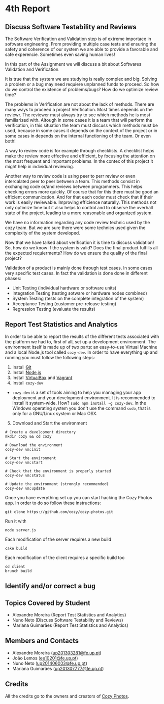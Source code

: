 # 4th Report

## Discuss Software Testability and Reviews
The Software Verification and Validation step is of extreme importace in software engineering. From providing multiple case tests and ensuring the safety and coherence of our system we are able to provide a favorable and safe experencie. Sometimes even saving human lives!

In this part of the Assignment we will discuss a bit about Softwares Validation and Verification.

It is true that the system we are studying is really complex and big. Solving a problem or a bug may need requiere unplanned funds to proceed. So how do we control the existence of problems/bugs? How do we optimize review time? 

The problems in Verification are not about the lack of methods. There are many ways to proceed a project Verification. Most times depends on the reviewr. The reviewer must always try to see which methods he is most familiarized with. Altough in some cases it is a team that will perform the verification, in this situation the team must discuss which methods must be used, because in some cases it depends on the context of the project or in some cases in depends on the internal functioning of the team. Or even both!

A way to review code is for example through checklists. A checklist helps make the review more effective and efficient, by focusing
the attention on the most frequent and important problems. In the contex of this project it might help in individual reviewing. 

Another way to review code is using peer to perr review or even intercalated peer to peer between a team. This methods consist in exchanging code or/and reviews between programmers. This helps checking errors more quickly. Of course that for this there must be good an efficient communication. And for that each coder must check that if their work is easily reviewable. Improving efficience naturally.
This methods not only optimize time but it also helps to control and to observe the overhall state of the project, leading to a more reasonable and organized system.

We have no information regarding any code review technic used by the cozy team. But we are sure there were some technics used given the complexity of the system developed. 
 
Now that we have talked about verification it is time to discuss validation! So, how do we know if the system is valid? Does the final product fulfills all the expected requierments? How do we ensure the quality of the final project? 
 
Validation of a product is mainly done through test cases. In some cases very specific test cases. 
In fact the validation is done done in different phases: 
 
- Unit Testing (individual hardware or software units) 
- Integration Testing (testing sotware or hardware nodes combined) 
- System Testing (tests on the complete integration of the system) 
- Acceptance Testing (customer pre-release testing) 
- Regression Testing (evaluate the results)

## Report Test Statistics and Analytics
In order to be able to report the results of the different tests associated with the platform we had to, first of all, set up a development environment. The environment itself is made up of two parts: an easy-to-use Virtual Machine and a local Node.js tool called `cozy-dev`. In order to have everything up and running you must follow the following steps:

1. Install [Git](https://git-scm.com)
2. Install [Node.js](https://nodejs.org/en/)
3. Install [VirtualBox](https://www.virtualbox.org) and [Vagrant](https://www.vagrantup.com)
4. Install `cozy-dev`

  * `cozy-dev` is a set of tools aiming to help you managing your app deployment and your development environment. It is recommended to install it system-wide. How? `sudo npm install -g cozy-dev`. In the Windows operating system you don't use the command `sudo`, that is only for a GNU/Linux system or Mac OSX.

5. Download and Start the environment

```
# Create a development directory
mkdir cozy && cd cozy

# Download the environment
cozy-dev vm:init

# Start the environment
cozy-dev vm:start

# Check that the environment is properly started
cozy-dev vm:status

# Update the environment (strongly recommended)
cozy-dev vm:update
```

Once you have everything set up you can start hacking the Cozy Photos app. In order to do so follow these instructions:

`git clone https://github.com/cozy/cozy-photos.git`

Run it with

`node server.js`

Each modification of the server requires a new build

`cake build`

Each modification of the client requires a specific build too

```
cd client
brunch build
```

## Identify and/or correct a bug

## Topics Covered by Student
- Alexandre Moreira (Report Test Statistics and Analytics)
- Nuno Neto (Discuss Software Testability and Reviews)
- Mariana Guimarães (Report Test Statistics and Analytics)

## Members and Contacts
- Alexandre Moreira (up201303281@fe.up.pt)
- João Lemos (ee10201@fe.up.pt)
- Nuno Neto (up201406003@fe.up.pt)
- Mariana Guimarães (up201307777@fe.up.pt)

## Credits
All the credits go to the owners and creators of [Cozy Photos](https://github.com/cozy/cozy-photos).
